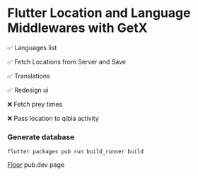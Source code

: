 # Flutter Location and Language Middlewares with GetX

✅ Languages list

✅ Fetch Locations from Server and Save

✅ Translations

✅ Redesign ui

❌ Fetch prey times

❌ Pass location to qibla activity

### Generate database
``flutter packages pub run build_runner build``

[Floor](https://pub.dev/packages/floor) pub.dev page